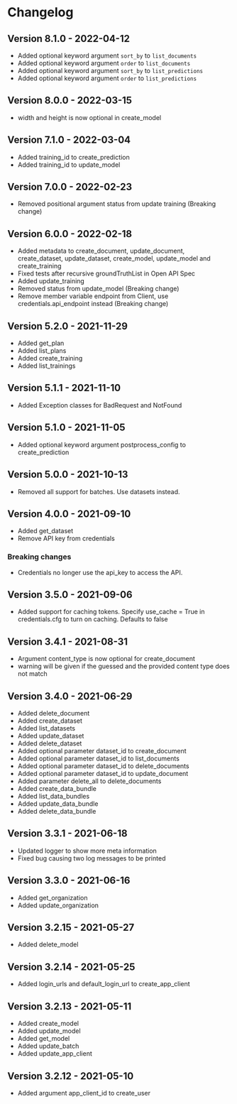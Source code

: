 # Changelog

## Version 8.1.0 - 2022-04-12

- Added optional keyword argument `sort_by` to `list_documents`
- Added optional keyword argument `order` to `list_documents`
- Added optional keyword argument `sort_by` to `list_predictions`
- Added optional keyword argument `order` to `list_predictions`

## Version 8.0.0 - 2022-03-15

- width and height is now optional in create_model

## Version 7.1.0 - 2022-03-04

- Added training_id to create_prediction
- Added training_id to update_model

## Version 7.0.0 - 2022-02-23

- Removed positional argument status from update training (Breaking change)

## Version 6.0.0 - 2022-02-18

- Added metadata to create_document, update_document, create_dataset, update_dataset, create_model, update_model and create_training
- Fixed tests after recursive groundTruthList in Open API Spec
- Added update_training
- Removed status from update_model (Breaking change)
- Remove member variable endpoint from Client, use credentials.api_endpoint instead (Breaking change)

## Version 5.2.0 - 2021-11-29

- Added get_plan
- Added list_plans
- Added create_training
- Added list_trainings

## Version 5.1.1 - 2021-11-10

- Added Exception classes for BadRequest and NotFound

## Version 5.1.0 - 2021-11-05

- Added optional keyword argument postprocess_config to create_prediction

## Version 5.0.0 - 2021-10-13

- Removed all support for batches. Use datasets instead.

## Version 4.0.0 - 2021-09-10

- Added get_dataset
- Remove API key from credentials

### Breaking changes

- Credentials no longer use the api_key to access the API.

## Version 3.5.0 - 2021-09-06

- Added support for caching tokens. Specify use_cache = True in credentials.cfg to turn on caching. Defaults to false

## Version 3.4.1 - 2021-08-31

- Argument content_type is now optional for create_document
- warning will be given if the guessed and the provided content type does not match

## Version 3.4.0 - 2021-06-29

- Added delete_document
- Added create_dataset
- Added list_datasets
- Added update_dataset
- Added delete_dataset
- Added optional parameter dataset_id to create_document
- Added optional parameter dataset_id to list_documents
- Added optional parameter dataset_id to delete_documents
- Added optional parameter dataset_id to update_document
- Added parameter delete_all to delete_documents
- Added create_data_bundle
- Added list_data_bundles
- Added update_data_bundle
- Added delete_data_bundle

## Version 3.3.1 - 2021-06-18

- Updated logger to show more meta information
- Fixed bug causing two log messages to be printed

## Version 3.3.0 - 2021-06-16

- Added get_organization
- Added update_organization

## Version 3.2.15 - 2021-05-27

- Added delete_model

## Version 3.2.14 - 2021-05-25

- Added login_urls and default_login_url to create_app_client

## Version 3.2.13 - 2021-05-11

- Added create_model
- Added update_model
- Added get_model
- Added update_batch
- Added update_app_client

## Version 3.2.12 - 2021-05-10

- Added argument app_client_id to create_user
